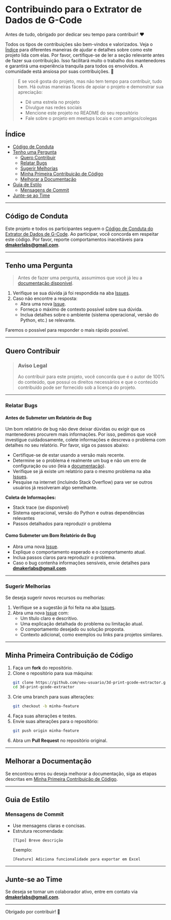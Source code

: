 
<!-- omit in toc -->
# Contribuindo para o Extrator de Dados de G-Code

Antes de tudo, obrigado por dedicar seu tempo para contribuir! ❤️

Todos os tipos de contribuições são bem-vindos e valorizados. Veja o [Índice](#índice) para diferentes maneiras de ajudar e detalhes sobre como este projeto lida com elas. Por favor, certifique-se de ler a seção relevante antes de fazer sua contribuição. Isso facilitará muito o trabalho dos mantenedores e garantirá uma experiência tranquila para todos os envolvidos. A comunidade está ansiosa por suas contribuições. 🎉

> E se você gosta do projeto, mas não tem tempo para contribuir, tudo bem. Há outras maneiras fáceis de apoiar o projeto e demonstrar sua apreciação:
> - Dê uma estrela no projeto
> - Divulgue nas redes sociais
> - Mencione este projeto no README do seu repositório
> - Fale sobre o projeto em meetups locais e com amigos/colegas

<!-- omit in toc -->
## Índice

- [Código de Conduta](#código-de-conduta)
- [Tenho uma Pergunta](#tenho-uma-pergunta)
  - [Quero Contribuir](#quero-contribuir)
  - [Relatar Bugs](#relatar-bugs)
  - [Sugerir Melhorias](#sugerir-melhorias)
  - [Minha Primeira Contribuição de Código](#minha-primeira-contribuição-de-código)
  - [Melhorar a Documentação](#melhorar-a-documentação)
- [Guia de Estilo](#guia-de-estilo)
  - [Mensagens de Commit](#mensagens-de-commit)
- [Junte-se ao Time](#junte-se-ao-time)

---

## Código de Conduta

Este projeto e todos os participantes seguem o [Código de Conduta do Extrator de Dados de G-Code](https://github.com/dmakerlabs/3d-print-gcode-extractor/blob/main/CODE_OF_CONDUCT.md).
Ao participar, você concorda em respeitar este código. Por favor, reporte comportamentos inaceitáveis para **dmakerlabs@gmail.com**.

---

## Tenho uma Pergunta

> Antes de fazer uma pergunta, assumimos que você já leu a [documentação disponível](https://github.com/dmakerlabs/3d-print-gcode-extractor/wiki).

1. Verifique se sua dúvida já foi respondida na aba [Issues](https://github.com/dmakerlabs/3d-print-gcode-extractor/issues).
2. Caso não encontre a resposta:
   - Abra uma nova [Issue](https://github.com/dmakerlabs/3d-print-gcode-extractor/issues/new).
   - Forneça o máximo de contexto possível sobre sua dúvida.
   - Inclua detalhes sobre o ambiente (sistema operacional, versão do Python, etc.) se relevante.

Faremos o possível para responder o mais rápido possível.

---

## Quero Contribuir

> ### Aviso Legal <!-- omit in toc -->
> Ao contribuir para este projeto, você concorda que é o autor de 100% do conteúdo, que possui os direitos necessários e que o conteúdo contribuído pode ser fornecido sob a licença do projeto.

---

### Relatar Bugs

#### Antes de Submeter um Relatório de Bug

Um bom relatório de bug não deve deixar dúvidas ou exigir que os mantenedores procurem mais informações. Por isso, pedimos que você investigue cuidadosamente, colete informações e descreva o problema com detalhes no seu relatório. Por favor, siga os passos abaixo:

- Certifique-se de estar usando a versão mais recente.
- Determine se o problema é realmente um bug e não um erro de configuração ou uso (leia a [documentação](https://github.com/dmakerlabs/3d-print-gcode-extractor/wiki)).
- Verifique se já existe um relatório para o mesmo problema na aba [Issues](https://github.com/dmakerlabs/3d-print-gcode-extractor/issues?q=label%3Abug).
- Pesquise na internet (incluindo Stack Overflow) para ver se outros usuários já resolveram algo semelhante.

**Coleta de Informações:**
- Stack trace (se disponível)
- Sistema operacional, versão do Python e outras dependências relevantes
- Passos detalhados para reproduzir o problema

#### Como Submeter um Bom Relatório de Bug

- Abra uma nova [Issue](https://github.com/dmakerlabs/3d-print-gcode-extractor/issues/new).
- Explique o comportamento esperado e o comportamento atual.
- Inclua passos claros para reproduzir o problema.
- Caso o bug contenha informações sensíveis, envie detalhes para **dmakerlabs@gmail.com**.

---

### Sugerir Melhorias

Se deseja sugerir novos recursos ou melhorias:

1. Verifique se a sugestão já foi feita na aba [Issues](https://github.com/dmakerlabs/3d-print-gcode-extractor/issues).
2. Abra uma nova [Issue](https://github.com/dmakerlabs/3d-print-gcode-extractor/issues/new) com:
   - Um título claro e descritivo.
   - Uma explicação detalhada do problema ou limitação atual.
   - O comportamento desejado ou solução proposta.
   - Contexto adicional, como exemplos ou links para projetos similares.

---

## Minha Primeira Contribuição de Código

1. Faça um **fork** do repositório.
2. Clone o repositório para sua máquina:
   ```bash
   git clone https://github.com/seu-usuario/3d-print-gcode-extractor.git
   cd 3d-print-gcode-extractor
   ```
3. Crie uma branch para suas alterações:
   ```bash
   git checkout -b minha-feature
   ```
4. Faça suas alterações e testes.
5. Envie suas alterações para o repositório:
   ```bash
   git push origin minha-feature
   ```
6. Abra um **Pull Request** no repositório original.

---

## Melhorar a Documentação

Se encontrou erros ou deseja melhorar a documentação, siga as etapas descritas em [Minha Primeira Contribuição de Código](#minha-primeira-contribuição-de-código).

---

## Guia de Estilo

### Mensagens de Commit

- Use mensagens claras e concisas.
- Estrutura recomendada:
  ```
  [Tipo] Breve descrição
  ```
  Exemplo:
  ```
  [Feature] Adiciona funcionalidade para exportar em Excel
  ```

---

## Junte-se ao Time

Se deseja se tornar um colaborador ativo, entre em contato via **dmakerlabs@gmail.com**.

---

Obrigado por contribuir! 🚀
